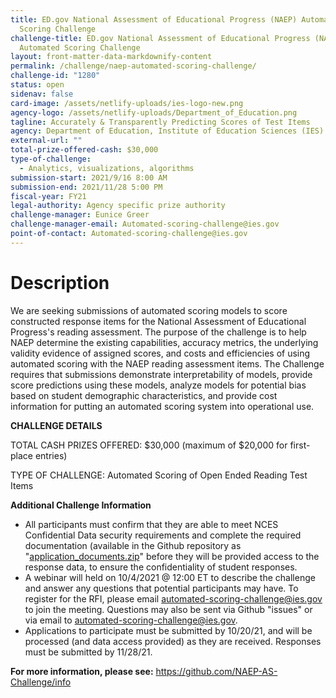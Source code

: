 ```yaml
---
title: ED.gov National Assessment of Educational Progress (NAEP) Automated
  Scoring Challenge
challenge-title: ED.gov National Assessment of Educational Progress (NAEP)
  Automated Scoring Challenge
layout: front-matter-data-markdownify-content
permalink: /challenge/naep-automated-scoring-challenge/
challenge-id: "1280"
status: open
sidenav: false
card-image: /assets/netlify-uploads/ies-logo-new.png
agency-logo: /assets/netlify-uploads/Department_of_Education.png
tagline: Accurately & Transparently Predicting Scores of Test Items
agency: Department of Education, Institute of Education Sciences (IES)
external-url: ""
total-prize-offered-cash: $30,000
type-of-challenge:
  - Analytics, visualizations, algorithms
submission-start: 2021/9/16 8:00 AM
submission-end: 2021/11/28 5:00 PM
fiscal-year: FY21
legal-authority: Agency specific prize authority
challenge-manager: Eunice Greer
challenge-manager-email: Automated-scoring-challenge@ies.gov
point-of-contact: Automated-scoring-challenge@ies.gov
---
```

# Description

We are seeking submissions of automated scoring models to score constructed response items for the National Assessment of Educational Progress's reading assessment. The purpose of the challenge is to help NAEP determine the existing capabilities, accuracy metrics, the underlying validity evidence of assigned scores, and costs and efficiencies of using automated scoring with the NAEP reading assessment items. The Challenge requires that submissions demonstrate interpretability of models, provide score predictions using these models, analyze models for potential bias based on student demographic characteristics, and provide cost information for putting an automated scoring system into operational use.

**CHALLENGE DETAILS**

TOTAL CASH PRIZES OFFERED: $30,000 (maximum of $20,000 for first-place entries)

TYPE OF CHALLENGE: Automated Scoring of Open Ended Reading Test Items

**Additional Challenge Information**

* All participants must confirm that they are able to meet NCES Confidential Data security requirements and complete the required documentation (available in the Github repository as "[application_documents.zip](https://github.com/NAEP-AS-Challenge/info/blob/b0585dd8a4e553b8a0b7fb038ac9d7232854432e/application_documents.zip)" before they will be provided access to the response data, to ensure the confidentiality of student responses.
* A webinar will held on 10/4/2021 @ 12:00 ET to describe the challenge and answer any questions that potential participants may have. To register for the RFI, please email [automated-scoring-challenge@ies.gov](<mailto: automated-scoring-challenge@ies.gov>) to join the meeting. Questions may also be sent via Github "issues" or via email to [automated-scoring-challenge@ies.gov](mailto:automated-scoring-challenge@ies.gov).
* Applications to participate must be submitted by 10/20/21, and will be processed (and data access provided) as they are received. Responses must be submitted by 11/28/21. 

**For more information, please see:** <https://github.com/NAEP-AS-Challenge/info>